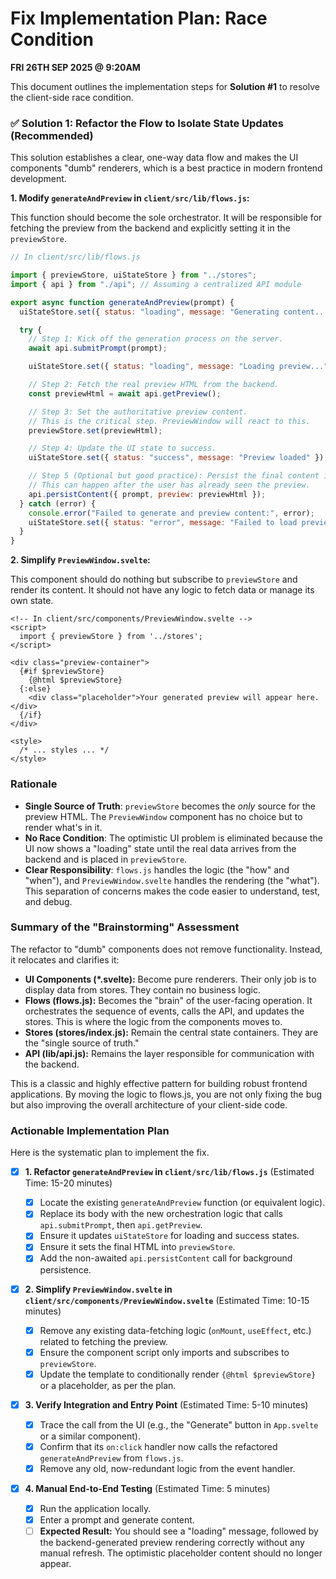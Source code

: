 # Fix Implementation Plan: Race Condition

**FRI 26TH SEP 2025 @ 9:20AM**

This document outlines the implementation steps for **Solution #1** to resolve the client-side race condition.

### ✅ Solution 1: Refactor the Flow to Isolate State Updates (Recommended)

This solution establishes a clear, one-way data flow and makes the UI components "dumb" renderers, which is a best practice in modern frontend development.

**1. Modify `generateAndPreview` in `client/src/lib/flows.js`:**

This function should become the sole orchestrator. It will be responsible for fetching the preview from the backend and explicitly setting it in the `previewStore`.

```javascript
// In client/src/lib/flows.js

import { previewStore, uiStateStore } from "../stores";
import { api } from "./api"; // Assuming a centralized API module

export async function generateAndPreview(prompt) {
  uiStateStore.set({ status: "loading", message: "Generating content..." });

  try {
    // Step 1: Kick off the generation process on the server.
    await api.submitPrompt(prompt);

    uiStateStore.set({ status: "loading", message: "Loading preview..." });

    // Step 2: Fetch the real preview HTML from the backend.
    const previewHtml = await api.getPreview();

    // Step 3: Set the authoritative preview content.
    // This is the critical step. PreviewWindow will react to this.
    previewStore.set(previewHtml);

    // Step 4: Update the UI state to success.
    uiStateStore.set({ status: "success", message: "Preview loaded" });

    // Step 5 (Optional but good practice): Persist the final content in the background.
    // This can happen after the user has already seen the preview.
    api.persistContent({ prompt, preview: previewHtml });
  } catch (error) {
    console.error("Failed to generate and preview content:", error);
    uiStateStore.set({ status: "error", message: "Failed to load preview." });
  }
}
```

**2. Simplify `PreviewWindow.svelte`:**

This component should do nothing but subscribe to `previewStore` and render its content. It should not have any logic to fetch data or manage its own state.

```svelte
<!-- In client/src/components/PreviewWindow.svelte -->
<script>
  import { previewStore } from '../stores';
</script>

<div class="preview-container">
  {#if $previewStore}
    {@html $previewStore}
  {:else}
    <div class="placeholder">Your generated preview will appear here.</div>
  {/if}
</div>

<style>
  /* ... styles ... */
</style>
```

### Rationale

- **Single Source of Truth**: `previewStore` becomes the _only_ source for the preview HTML. The `PreviewWindow` component has no choice but to render what's in it.
- **No Race Condition**: The optimistic UI problem is eliminated because the UI now shows a "loading" state until the real data arrives from the backend and is placed in `previewStore`.
- **Clear Responsibility**: `flows.js` handles the logic (the "how" and "when"), and `PreviewWindow.svelte` handles the rendering (the "what"). This separation of concerns makes the code easier to understand, test, and debug.

### Summary of the "Brainstorming" Assessment

The refactor to "dumb" components does not remove functionality. Instead, it relocates and clarifies it:

- **UI Components (\*.svelte):** Become pure renderers. Their only job is to display data from stores. They contain no business logic.
- **Flows (flows.js):** Becomes the "brain" of the user-facing operation. It orchestrates the sequence of events, calls the API, and updates the stores. This is where the logic from the components moves to.
- **Stores (stores/index.js):** Remain the central state containers. They are the "single source of truth."
- **API (lib/api.js):** Remains the layer responsible for communication with the backend.

This is a classic and highly effective pattern for building robust frontend applications. By moving the logic to flows.js, you are not only fixing the bug but also improving the overall architecture of your client-side code.

### Actionable Implementation Plan

Here is the systematic plan to implement the fix.

- [x] **1. Refactor `generateAndPreview` in `client/src/lib/flows.js`** (Estimated Time: 15-20 minutes)

  - [x] Locate the existing `generateAndPreview` function (or equivalent logic).
  - [x] Replace its body with the new orchestration logic that calls `api.submitPrompt`, then `api.getPreview`.
  - [x] Ensure it updates `uiStateStore` for loading and success states.
  - [x] Ensure it sets the final HTML into `previewStore`.
  - [x] Add the non-awaited `api.persistContent` call for background persistence.

- [x] **2. Simplify `PreviewWindow.svelte` in `client/src/components/PreviewWindow.svelte`** (Estimated Time: 10-15 minutes)

  - [x] Remove any existing data-fetching logic (`onMount`, `useEffect`, etc.) related to fetching the preview.
  - [x] Ensure the component script only imports and subscribes to `previewStore`.
  - [x] Update the template to conditionally render `{@html $previewStore}` or a placeholder, as per the plan.

- [x] **3. Verify Integration and Entry Point** (Estimated Time: 5-10 minutes)

  - [x] Trace the call from the UI (e.g., the "Generate" button in `App.svelte` or a similar component).
  - [x] Confirm that its `on:click` handler now calls the refactored `generateAndPreview` from `flows.js`.
  - [x] Remove any old, now-redundant logic from the event handler.

- [x] **4. Manual End-to-End Testing** (Estimated Time: 5 minutes)
  - [x] Run the application locally.
  - [x] Enter a prompt and generate content.
  - [ ] **Expected Result:** You should see a "loading" message, followed by the backend-generated preview rendering correctly without any manual refresh. The optimistic placeholder content should no longer appear.
